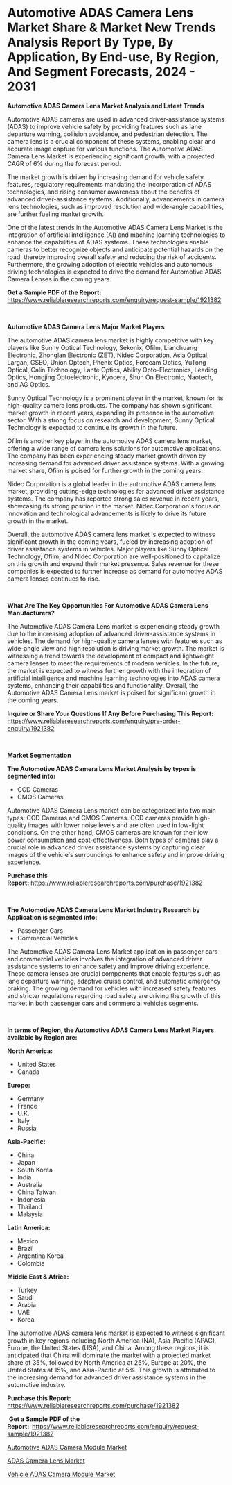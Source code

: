 <p><h1>Automotive ADAS Camera Lens Market Share & Market New Trends Analysis Report By Type, By Application, By End-use, By Region, And Segment Forecasts, 2024 - 2031</h1></p><p><strong>Automotive ADAS Camera Lens Market Analysis and Latest Trends</strong></p>
<p><p>Automotive ADAS cameras are used in advanced driver-assistance systems (ADAS) to improve vehicle safety by providing features such as lane departure warning, collision avoidance, and pedestrian detection. The camera lens is a crucial component of these systems, enabling clear and accurate image capture for various functions. The Automotive ADAS Camera Lens Market is experiencing significant growth, with a projected CAGR of 6% during the forecast period.</p><p>The market growth is driven by increasing demand for vehicle safety features, regulatory requirements mandating the incorporation of ADAS technologies, and rising consumer awareness about the benefits of advanced driver-assistance systems. Additionally, advancements in camera lens technologies, such as improved resolution and wide-angle capabilities, are further fueling market growth.</p><p>One of the latest trends in the Automotive ADAS Camera Lens Market is the integration of artificial intelligence (AI) and machine learning technologies to enhance the capabilities of ADAS systems. These technologies enable cameras to better recognize objects and anticipate potential hazards on the road, thereby improving overall safety and reducing the risk of accidents. Furthermore, the growing adoption of electric vehicles and autonomous driving technologies is expected to drive the demand for Automotive ADAS Camera Lenses in the coming years.</p></p>
<p><strong>Get a Sample PDF of the Report:&nbsp;</strong> <a href="https://www.reliableresearchreports.com/enquiry/request-sample/1921382">https://www.reliableresearchreports.com/enquiry/request-sample/1921382</a></p>
<p>&nbsp;</p>
<p><strong>Automotive ADAS Camera Lens Major Market Players</strong></p>
<p><p>The automotive ADAS camera lens market is highly competitive with key players like Sunny Optical Technology, Sekonix, Ofilm, Lianchuang Electronic, Zhonglan Electronic (ZET), Nidec Corporation, Asia Optical, Largan, GSEO, Union Optech, Phenix Optics, Forecam Optics, YuTong Optical, Calin Technology, Lante Optics, Ability Opto-Electronics, Leading Optics, Hongjing Optoelectronic, Kyocera, Shun On Electronic, Naotech, and AG Optics.</p><p>Sunny Optical Technology is a prominent player in the market, known for its high-quality camera lens products. The company has shown significant market growth in recent years, expanding its presence in the automotive sector. With a strong focus on research and development, Sunny Optical Technology is expected to continue its growth in the future.</p><p>Ofilm is another key player in the automotive ADAS camera lens market, offering a wide range of camera lens solutions for automotive applications. The company has been experiencing steady market growth driven by increasing demand for advanced driver assistance systems. With a growing market share, Ofilm is poised for further growth in the coming years.</p><p>Nidec Corporation is a global leader in the automotive ADAS camera lens market, providing cutting-edge technologies for advanced driver assistance systems. The company has reported strong sales revenue in recent years, showcasing its strong position in the market. Nidec Corporation's focus on innovation and technological advancements is likely to drive its future growth in the market.</p><p>Overall, the automotive ADAS camera lens market is expected to witness significant growth in the coming years, fueled by increasing adoption of driver assistance systems in vehicles. Major players like Sunny Optical Technology, Ofilm, and Nidec Corporation are well-positioned to capitalize on this growth and expand their market presence. Sales revenue for these companies is expected to further increase as demand for automotive ADAS camera lenses continues to rise.</p></p>
<p>&nbsp;</p>
<p><strong>What Are The Key Opportunities For Automotive ADAS Camera Lens Manufacturers?</strong></p>
<p><p>The Automotive ADAS Camera Lens market is experiencing steady growth due to the increasing adoption of advanced driver-assistance systems in vehicles. The demand for high-quality camera lenses with features such as wide-angle view and high resolution is driving market growth. The market is witnessing a trend towards the development of compact and lightweight camera lenses to meet the requirements of modern vehicles. In the future, the market is expected to witness further growth with the integration of artificial intelligence and machine learning technologies into ADAS camera systems, enhancing their capabilities and functionality. Overall, the Automotive ADAS Camera Lens market is poised for significant growth in the coming years.</p></p>
<p><strong>Inquire or Share Your Questions If Any Before Purchasing This Report:</strong> <a href="https://www.reliableresearchreports.com/enquiry/pre-order-enquiry/1921382">https://www.reliableresearchreports.com/enquiry/pre-order-enquiry/1921382</a></p>
<p>&nbsp;</p>
<p><strong>Market Segmentation</strong></p>
<p><strong>The Automotive ADAS Camera Lens Market Analysis by types is segmented into:</strong></p>
<p><ul><li>CCD Cameras</li><li>CMOS Cameras</li></ul></p>
<p><p>Automotive ADAS Camera Lens market can be categorized into two main types: CCD Cameras and CMOS Cameras. CCD cameras provide high-quality images with lower noise levels and are often used in low-light conditions. On the other hand, CMOS cameras are known for their low power consumption and cost-effectiveness. Both types of cameras play a crucial role in advanced driver assistance systems by capturing clear images of the vehicle's surroundings to enhance safety and improve driving experience.</p></p>
<p><strong>Purchase this Report:&nbsp;</strong><a href="https://www.reliableresearchreports.com/purchase/1921382">https://www.reliableresearchreports.com/purchase/1921382</a></p>
<p>&nbsp;</p>
<p><strong>The Automotive ADAS Camera Lens Market Industry Research by Application is segmented into:</strong></p>
<p><ul><li>Passenger Cars</li><li>Commercial Vehicles</li></ul></p>
<p><p>The Automotive ADAS Camera Lens Market application in passenger cars and commercial vehicles involves the integration of advanced driver assistance systems to enhance safety and improve driving experience. These camera lenses are crucial components that enable features such as lane departure warning, adaptive cruise control, and automatic emergency braking. The growing demand for vehicles with increased safety features and stricter regulations regarding road safety are driving the growth of this market in both passenger cars and commercial vehicles segments.</p></p>
<p>&nbsp;</p>
<p><strong>In terms of Region, the Automotive ADAS Camera Lens Market Players available by Region are:</strong></p>
<p>
    <p> <strong> North America: </strong>
        <ul>
            <li>United States</li>
            <li>Canada</li>
        </ul>
        </p> 
    <p> <strong> Europe: </strong>
        <ul>
            <li>Germany</li>
            <li>France</li>
            <li>U.K.</li>
            <li>Italy</li>
            <li>Russia</li>
        </ul>
        </p> 
    <p> <strong> Asia-Pacific: </strong>
        <ul>
            <li>China</li>
            <li>Japan</li>
            <li>South Korea</li>
            <li>India</li>
            <li>Australia</li>
            <li>China Taiwan</li>
            <li>Indonesia</li>
            <li>Thailand</li>
            <li>Malaysia</li>
        </ul>
        </p> 
    <p> <strong> Latin America: </strong>
        <ul>
            <li>Mexico</li>
            <li>Brazil</li>
            <li>Argentina Korea</li>
            <li>Colombia</li>
        </ul>
        </p> 
    <p> <strong> Middle East & Africa: </strong>
        <ul>
            <li>Turkey</li>
            <li>Saudi</li>
            <li>Arabia</li>
            <li>UAE</li>
            <li>Korea</li>
        </ul>
    </p>
    </p>
<p><p>The automotive ADAS camera lens market is expected to witness significant growth in key regions including North America (NA), Asia-Pacific (APAC), Europe, the United States (USA), and China. Among these regions, it is anticipated that China will dominate the market with a projected market share of 35%, followed by North America at 25%, Europe at 20%, the United States at 15%, and Asia-Pacific at 5%. This growth is attributed to the increasing demand for advanced driver assistance systems in the automotive industry.</p></p>
<p><strong>Purchase this Report: </strong><a href="https://www.reliableresearchreports.com/purchase/1921382">https://www.reliableresearchreports.com/purchase/1921382</a></p>
<p>&nbsp;<strong>Get a Sample PDF of the Report:&nbsp;&nbsp;</strong><a href="https://www.reliableresearchreports.com/enquiry/request-sample/1921382">https://www.reliableresearchreports.com/enquiry/request-sample/1921382</a></p>
<p><strong></strong></p>
<p><p><a href="https://github.com/joannagoyvaerts/Market-Research-Report-List-1/blob/main/automotive-adas-camera-module-market.md">Automotive ADAS Camera Module Market</a></p><p><a href="https://github.com/Hazelklievgspy6vdcsmu106w/Market-Research-Report-List-1/blob/main/adas-camera-lens-market.md">ADAS Camera Lens Market</a></p><p><a href="https://github.com/lubmix/Market-Research-Report-List-1/blob/main/vehicle-adas-camera-module-market.md">Vehicle ADAS Camera Module Market</a></p></p>